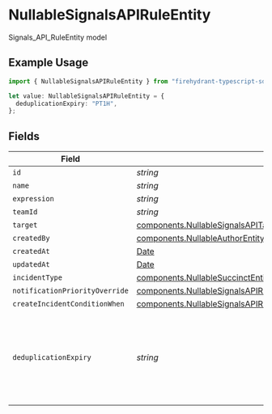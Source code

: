 # NullableSignalsAPIRuleEntity

Signals_API_RuleEntity model

## Example Usage

```typescript
import { NullableSignalsAPIRuleEntity } from "firehydrant-typescript-sdk/models/components";

let value: NullableSignalsAPIRuleEntity = {
  deduplicationExpiry: "PT1H",
};
```

## Fields

| Field                                                                                                                                                      | Type                                                                                                                                                       | Required                                                                                                                                                   | Description                                                                                                                                                | Example                                                                                                                                                    |
| ---------------------------------------------------------------------------------------------------------------------------------------------------------- | ---------------------------------------------------------------------------------------------------------------------------------------------------------- | ---------------------------------------------------------------------------------------------------------------------------------------------------------- | ---------------------------------------------------------------------------------------------------------------------------------------------------------- | ---------------------------------------------------------------------------------------------------------------------------------------------------------- |
| `id`                                                                                                                                                       | *string*                                                                                                                                                   | :heavy_minus_sign:                                                                                                                                         | N/A                                                                                                                                                        |                                                                                                                                                            |
| `name`                                                                                                                                                     | *string*                                                                                                                                                   | :heavy_minus_sign:                                                                                                                                         | N/A                                                                                                                                                        |                                                                                                                                                            |
| `expression`                                                                                                                                               | *string*                                                                                                                                                   | :heavy_minus_sign:                                                                                                                                         | N/A                                                                                                                                                        |                                                                                                                                                            |
| `teamId`                                                                                                                                                   | *string*                                                                                                                                                   | :heavy_minus_sign:                                                                                                                                         | N/A                                                                                                                                                        |                                                                                                                                                            |
| `target`                                                                                                                                                   | [components.NullableSignalsAPITargetEntity](../../models/components/nullablesignalsapitargetentity.md)                                                     | :heavy_minus_sign:                                                                                                                                         | N/A                                                                                                                                                        |                                                                                                                                                            |
| `createdBy`                                                                                                                                                | [components.NullableAuthorEntity](../../models/components/nullableauthorentity.md)                                                                         | :heavy_minus_sign:                                                                                                                                         | N/A                                                                                                                                                        |                                                                                                                                                            |
| `createdAt`                                                                                                                                                | [Date](https://developer.mozilla.org/en-US/docs/Web/JavaScript/Reference/Global_Objects/Date)                                                              | :heavy_minus_sign:                                                                                                                                         | N/A                                                                                                                                                        |                                                                                                                                                            |
| `updatedAt`                                                                                                                                                | [Date](https://developer.mozilla.org/en-US/docs/Web/JavaScript/Reference/Global_Objects/Date)                                                              | :heavy_minus_sign:                                                                                                                                         | N/A                                                                                                                                                        |                                                                                                                                                            |
| `incidentType`                                                                                                                                             | [components.NullableSuccinctEntity](../../models/components/nullablesuccinctentity.md)                                                                     | :heavy_minus_sign:                                                                                                                                         | N/A                                                                                                                                                        |                                                                                                                                                            |
| `notificationPriorityOverride`                                                                                                                             | [components.NullableSignalsAPIRuleEntityNotificationPriorityOverride](../../models/components/nullablesignalsapiruleentitynotificationpriorityoverride.md) | :heavy_minus_sign:                                                                                                                                         | N/A                                                                                                                                                        |                                                                                                                                                            |
| `createIncidentConditionWhen`                                                                                                                              | [components.NullableSignalsAPIRuleEntityCreateIncidentConditionWhen](../../models/components/nullablesignalsapiruleentitycreateincidentconditionwhen.md)   | :heavy_minus_sign:                                                                                                                                         | N/A                                                                                                                                                        |                                                                                                                                                            |
| `deduplicationExpiry`                                                                                                                                      | *string*                                                                                                                                                   | :heavy_minus_sign:                                                                                                                                         | Duration for deduplicating similar alerts (ISO8601 duration format e.g., 'PT30M', 'PT2H', 'P1D')                                                           | PT1H                                                                                                                                                       |